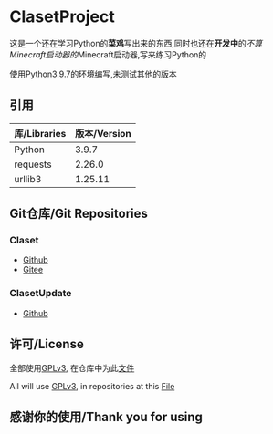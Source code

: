 # ClasetProject

这是一个还在学习Python的**菜鸡**写出来的东西,同时也还在**开发中**的*不算Minecraft启动器的*Minecraft启动器,写来练习Python的

使用Python3.9.7的环境编写,未测试其他的版本

## 引用

| 库/Libraries | 版本/Version |
|--------------|-------------|
|Python        |3.9.7
|requests      |2.26.0       |
|urllib3       |1.25.11      |

## Git仓库/Git Repositories

### Claset

* [Github](https://github.com/Puqns67/Claset)
* [Gitee](https://gitee.com/puqns67/Claset)

### ClasetUpdate

* [Github](https://github.com/Puqns67/Claset_Update)

## 许可/License

全部使用[GPLv3](https://www.gnu.org/licenses/gpl-3.0.txt), 在仓库中为此[文件](./LICENSE)

All will use [GPLv3](https://www.gnu.org/licenses/gpl-3.0.txt), in repositories at this [File](./LICENSE)

## 感谢你的使用/Thank you for using
